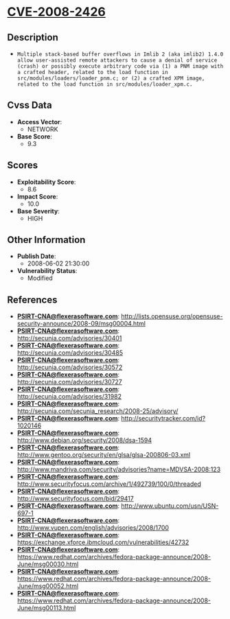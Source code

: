 
# [CVE-2008-2426](https://cve.mitre.org/cgi-bin/cvename.cgi?name=CVE-2008-2426)

## Description

- `Multiple stack-based buffer overflows in Imlib 2 (aka imlib2) 1.4.0 allow user-assisted remote attackers to cause a denial of service (crash) or possibly execute arbitrary code via (1) a PNM image with a crafted header, related to the load function in src/modules/loaders/loader_pnm.c; or (2) a crafted XPM image, related to the load function in src/modules/loader_xpm.c.`

## Cvss Data

- **Access Vector**:
  - NETWORK
- **Base Score**:
  - 9.3

## Scores

- **Exploitability Score**:
  - 8.6
- **Impact Score**:
  - 10.0
- **Base Severity**:
  - HIGH

## Other Information

- **Publish Date**:
  - 2008-06-02 21:30:00
- **Vulnerability Status**:
  - Modified

## References

- **PSIRT-CNA@flexerasoftware.com**: http://lists.opensuse.org/opensuse-security-announce/2008-09/msg00004.html
- **PSIRT-CNA@flexerasoftware.com**: http://secunia.com/advisories/30401
- **PSIRT-CNA@flexerasoftware.com**: http://secunia.com/advisories/30485
- **PSIRT-CNA@flexerasoftware.com**: http://secunia.com/advisories/30572
- **PSIRT-CNA@flexerasoftware.com**: http://secunia.com/advisories/30727
- **PSIRT-CNA@flexerasoftware.com**: http://secunia.com/advisories/31982
- **PSIRT-CNA@flexerasoftware.com**: http://secunia.com/secunia_research/2008-25/advisory/
- **PSIRT-CNA@flexerasoftware.com**: http://securitytracker.com/id?1020146
- **PSIRT-CNA@flexerasoftware.com**: http://www.debian.org/security/2008/dsa-1594
- **PSIRT-CNA@flexerasoftware.com**: http://www.gentoo.org/security/en/glsa/glsa-200806-03.xml
- **PSIRT-CNA@flexerasoftware.com**: http://www.mandriva.com/security/advisories?name=MDVSA-2008:123
- **PSIRT-CNA@flexerasoftware.com**: http://www.securityfocus.com/archive/1/492739/100/0/threaded
- **PSIRT-CNA@flexerasoftware.com**: http://www.securityfocus.com/bid/29417
- **PSIRT-CNA@flexerasoftware.com**: http://www.ubuntu.com/usn/USN-697-1
- **PSIRT-CNA@flexerasoftware.com**: http://www.vupen.com/english/advisories/2008/1700
- **PSIRT-CNA@flexerasoftware.com**: https://exchange.xforce.ibmcloud.com/vulnerabilities/42732
- **PSIRT-CNA@flexerasoftware.com**: https://www.redhat.com/archives/fedora-package-announce/2008-June/msg00030.html
- **PSIRT-CNA@flexerasoftware.com**: https://www.redhat.com/archives/fedora-package-announce/2008-June/msg00052.html
- **PSIRT-CNA@flexerasoftware.com**: https://www.redhat.com/archives/fedora-package-announce/2008-June/msg00113.html
